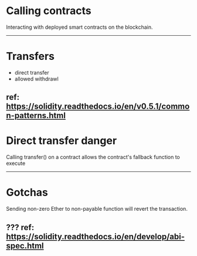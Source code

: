 # Calling contracts

Interacting with deployed smart contracts on the blockchain.

---
# Transfers

* direct transfer
* allowed withdrawl

ref: https://solidity.readthedocs.io/en/v0.5.1/common-patterns.html
---
# Direct transfer danger

Calling transfer() on a contract allows the contract's fallback function to execute 

---
# Gotchas

Sending non-zero Ether to non-payable function will revert the transaction.

???
ref: https://solidity.readthedocs.io/en/develop/abi-spec.html
---
